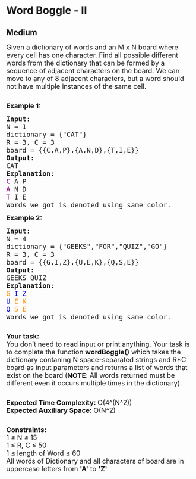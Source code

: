 # Word Boggle - II
## Medium
<div class="problems_problem_content__Xm_eO"><p><span style="font-size:18px">Given a dictionary of&nbsp;words and an M x N board where every cell has one character. Find all possible different words from the dictionary that can be formed by a sequence of adjacent characters on the board. We can move to any of 8 adjacent characters, but a word should not have multiple instances of the same cell.</span></p>

<p><br>
<span style="font-size:18px"><strong>Example 1:</strong></span></p>

<pre><span style="font-size:18px"><strong>Input: 
</strong>N = 1
dictionary = {"CAT"}
R = 3, C = 3
board = {{C,A,P},{A,N,D},{T,I,E}}
<strong>Output:</strong>
CAT
<strong>Explanation</strong>: 
<span style="color:#800080">C</span> A P
<span style="color:#800080">A</span> N D
<span style="color:#800080">T</span> I E
Words we got is denoted using same color.</span>
</pre>

<p><span style="font-size:18px"><strong>Example 2:</strong></span></p>

<pre><span style="font-size:18px"><strong>Input:</strong>
N = 4
dictionary = {"GEEKS","FOR","QUIZ","GO"}
R = 3, C = 3 
board = {{G,I,Z},{U,E,K},{Q,S,E}}
<strong>Output:</strong>
GEEKS QUIZ
<strong>Explanation</strong>: 
<span style="color:#FF8C00">G</span> <span style="color:#0000CD">I</span> <span style="color:#0000CD">Z</span>
<span style="color:#0000CD">U</span> <span style="color:#FF8C00">E</span> <span style="color:#FF8C00">K</span>
<span style="color:#0000CD">Q</span> <span style="color:#FF8C00">S</span> <span style="color:#FF8C00">E</span> 
Words we got is denoted using same color.</span>
</pre>

<p><br>
<span style="font-size:18px"><strong>Your task:</strong><br>
You don’t need to read input or print anything. Your task is to complete the function&nbsp;<strong>wordBoggle()</strong>&nbsp;which takes the dictionary contaning N&nbsp;space-separated strings and R*C board </span><span style="font-size:18px">as input parameters and returns a list of&nbsp;words that exist on the board (<strong>NOTE</strong>: All words returned must be different even it occurs multiple times in the dictionary).</span></p>

<p><br>
<span style="font-size:18px"><strong>Expected Time Complexity: </strong>O(4^(N^2))<br>
<strong>Expected Auxiliary Space:&nbsp;</strong>O(N^2)</span></p>

<div><br>
<span style="font-size:18px"><strong>Constraints:</strong><br>
1 ≤ N&nbsp;≤ 15<br>
1 ≤ R, C&nbsp;≤ 50<br>
1 ≤ length of Word&nbsp;≤ 60</span></div>

<div><span style="font-size:18px">All words of Dictionary&nbsp;and all characters of board are in uppercase letters from <strong>'A'</strong> to <strong>'Z'</strong></span></div>
</div>